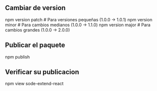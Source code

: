 ## Cambiar de version
npm version patch   # Para versiones pequeñas (1.0.0 → 1.0.1)
npm version minor   # Para cambios medianos (1.0.0 → 1.1.0)
npm version major   # Para cambios grandes (1.0.0 → 2.0.0)

## Publicar el paquete
npm publish

## Verificar su publicacion
npm view sode-extend-react